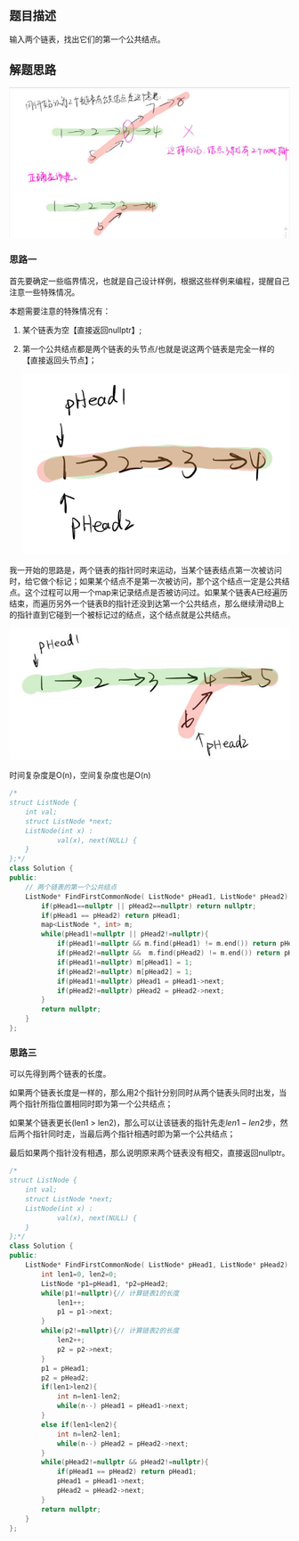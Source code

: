 ## 题目描述

输入两个链表，找出它们的第一个公共结点。

## 解题思路

![链表公共结点1](imgs\链表公共结点1.jpg)

### 思路一

首先要确定一些临界情况，也就是自己设计样例，根据这些样例来编程，提醒自己注意一些特殊情况。

本题需要注意的特殊情况有：

1. 某个链表为空【直接返回nullptr】;

2. 第一个公共结点都是两个链表的头节点/也就是说这两个链表是完全一样的【直接返回头节点】；

   ![链表公共结点2](imgs\链表公共结点2.jpg)

我一开始的思路是，两个链表的指针同时来运动，当某个链表结点第一次被访问时，给它做个标记；如果某个结点不是第一次被访问，那个这个结点一定是公共结点。这个过程可以用一个map来记录结点是否被访问过。如果某个链表A已经遍历结束，而遍历另外一个链表B的指针还没到达第一个公共结点，那么继续滑动B上的指针直到它碰到一个被标记过的结点，这个结点就是公共结点。

![链表公共结点3](imgs\链表公共结点3.jpg)

时间复杂度是O(n)，空间复杂度也是O(n)

```cpp
/*
struct ListNode {
	int val;
	struct ListNode *next;
	ListNode(int x) :
			val(x), next(NULL) {
	}
};*/
class Solution {
public:
    // 两个链表的第一个公共结点
    ListNode* FindFirstCommonNode( ListNode* pHead1, ListNode* pHead2) {
        if(pHead1==nullptr || pHead2==nullptr) return nullptr;
        if(pHead1 == pHead2) return pHead1;
        map<ListNode *, int> m;
        while(pHead1!=nullptr || pHead2!=nullptr){
            if(pHead1!=nullptr && m.find(pHead1) != m.end()) return pHead1; // 如果当前结点已经被标记过 则一定是公共结点
            if(pHead2!=nullptr &&  m.find(pHead2) != m.end()) return pHead2;
            if(pHead1!=nullptr) m[pHead1] = 1;
            if(pHead2!=nullptr) m[pHead2] = 1;
            if(pHead1!=nullptr) pHead1 = pHead1->next;
            if(pHead2!=nullptr) pHead2 = pHead2->next;
        }
        return nullptr;
    }
};
```

### 思路三

可以先得到两个链表的长度。

如果两个链表长度是一样的，那么用2个指针分别同时从两个链表头同时出发，当两个指针所指位置相同时即为第一个公共结点；

如果某个链表更长(len1 > len2)，那么可以让该链表的指针先走$len1 - len2$步，然后两个指针同时走，当最后两个指针相遇时即为第一个公共结点；

最后如果两个指针没有相遇，那么说明原来两个链表没有相交，直接返回nullptr。

```cpp
/*
struct ListNode {
	int val;
	struct ListNode *next;
	ListNode(int x) :
			val(x), next(NULL) {
	}
};*/
class Solution {
public:
    ListNode* FindFirstCommonNode( ListNode* pHead1, ListNode* pHead2) {
        int len1=0, len2=0;
        ListNode *p1=pHead1, *p2=pHead2;
        while(p1!=nullptr){// 计算链表1的长度
            len1++;
            p1 = p1->next;
        }
        while(p2!=nullptr){// 计算链表2的长度
            len2++;
            p2 = p2->next;
        }
        p1 = pHead1;
        p2 = pHead2;
        if(len1>len2){
            int n=len1-len2;
            while(n--) pHead1 = pHead1->next;
        }
        else if(len1<len2){
            int n=len2-len1;
            while(n--) pHead2 = pHead2->next;
        }
        while(pHead2!=nullptr && pHead2!=nullptr){
            if(pHead1 == pHead2) return pHead1;
            pHead1 = pHead1->next;
            pHead2 = pHead2->next;
        }
        return nullptr;
    }
};
```

